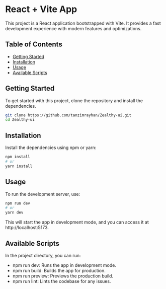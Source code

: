 # React + Vite App

This project is a React application bootstrapped with Vite. It provides a fast development experience with modern features and optimizations.

## Table of Contents

- [Getting Started](#getting-started)
- [Installation](#installation)
- [Usage](#usage)
- [Available Scripts](#available-scripts)


## Getting Started

To get started with this project, clone the repository and install the dependencies.

```bash
git clone https://github.com/tanzimrayhan/Zealthy-ui.git
cd Zealthy-ui
```


## Installation 
Install the dependencies using npm or yarn:

```bash
npm install
# or
yarn install
```


## Usage
To run the development server, use:

```bash
npm run dev
# or
yarn dev
```

This will start the app in development mode, and you can access it at http://localhost:5173.


## Available Scripts
In the project directory, you can run:

- npm run dev: Runs the app in development mode.
- npm run build: Builds the app for production.
- npm run preview: Previews the production build.
- npm run lint: Lints the codebase for any issues.